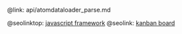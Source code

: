 @link: api/atomdataloader_parse.md

@seolinktop: [javascript framework](https://webix.com)
@seolink: [kanban board](https://webix.com/kanban/)